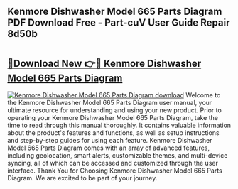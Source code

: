 ## Kenmore Dishwasher Model 665 Parts Diagram PDF Download Free - Part-cuV User Guide Repair 8d50b

# <h2><a href="http://dfj9ba.blite.top/?on=Kenmore+Dishwasher+Model+665+Parts+Diagram">🔗Download New 👉🔴 Kenmore Dishwasher Model 665 Parts Diagram</a></h2>

[![Kenmore Dishwasher Model 665 Parts Diagram download](https://i.imgur.com/lujVjoI.png)](http://dfj9ba.blite.top/?on=Kenmore+Dishwasher+Model+665+Parts+Diagram)
Welcome to the Kenmore Dishwasher Model 665 Parts Diagram user manual, your ultimate resource for understanding and using your new product. Prior to operating your Kenmore Dishwasher Model 665 Parts Diagram, take the time to read through this manual thoroughly. It contains valuable information about the product's features and functions, as well as setup instructions and step-by-step guides for using each feature. Kenmore Dishwasher Model 665 Parts Diagram comes with an array of advanced features, including geolocation, smart alerts, customizable themes, and multi-device syncing, all of which can be accessed and customized through the user interface. Thank You for Choosing Kenmore Dishwasher Model 665 Parts Diagram. We are excited to be part of your journey.
